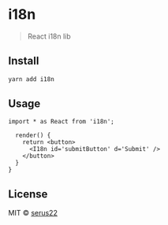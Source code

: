 # i18n

> React i18n lib

## Install

```bash
yarn add i18n
```

## Usage

```tsx
import * as React from 'i18n';

  render() {
    return <button>
      <I18n id='submitButton' d='Submit' />
    </button>
  }
}
```

## License

MIT © [serus22](https://github.com/serus22)
